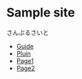 # Sample site

さんぷるさいと

* [Guide](guide/)
* [Pluin](plugin/readme.md)
* [Page1](page1.vue)
* [Page2](page2.vue)

